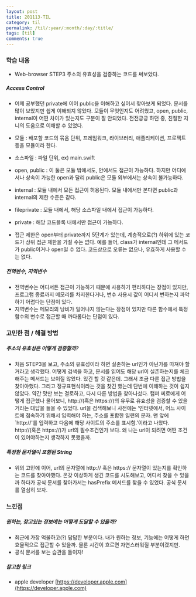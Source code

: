 ```yaml
---
layout: post
title: 201113-TIL
category: til
permalink: /til/:year/:month/:day/:title/
tags: [til]
comments: true
---
```

### 학습 내용
 - Web-browser STEP3 주소의 유효성을 검증하는 코드를 써보았다.

##### Access Control
- 어제 공부했던 private에 이어 public을 이해하고 싶어서 찾아보게 되었다. 문서를 많이 보았지만 쉽게 이해되지 않았다. 모듈이 무엇인지도 어려웠고, open, public, internal이 어떤 차이가 있는지도 구분이 잘 안되었다. 전전긍긍 하던 중, 친절한 지니의 도움으로 이해할 수 있었다.
- 모듈 : 배포할 코드의 묶음 단위, 프레임워크, 라이브러리, 애플리케이션, 프로젝트 등을 모듈이라 한다.
- 소스파일 : 파일 단위, ex) main.swift
- open, public : 이 둘은 모듈 밖에서도, 안에서도 접근이 가능하다. 하지만 어디에서나 상속이 가능한 open과  달리 public은 모듈 외부에서는 상속이 불가능하다.
- internal : 모듈 내에서 모든 접근이 허용된다. 모듈 내에서만 본다면 public과 internal의 제한 수준은 같다.
- fileprivate : 모듈 내에서, 해당 소스파일 내에서 접근이 가능하다.
- private : 해당 코드블록 내에서만 접근이 가능하다.

- 접근 제한은 open부터 private까지 5단계가 있는데, 계층적으로(?) 하위에 있는 코드가 상위 접근 제한을 가질 수는 없다. 예를 들어, class가 internal인데 그 메서드가 public이거나 open일 수 없다. 코드상으로 오류는 없으나, 유효하게 사용할 수는 없다.

##### 전역변수, 지역변수
- 전역변수는 어디서든 접근이 가능하기 때문에 사용하기 편리하다는 장점이 있지만, 프로그램 종료까지 메모리를 차지한다거나, 변수 사용시 값이 어디서 변하는지  파악하기 어렵다는 단점이 있다.
- 지역변수는 메모리의 낭비가 일어나지 않는다는 장점이 있지만 다른 함수에서 특정 함수의 변수로 접근할 때 까다롭다는 단점이 있다.


### 고민한 점 / 해결 방법
##### 주소의 유효성은 어떻게 검증할까?
- 처음 STEP3을 보고, 주소의 유효성이라 하면 실존하는 url인가 아닌가를 따져야 할거라고 생각했다. 어떻게 검색을 하고, 문서를 읽어도 해당 url이 실존하는지를 체크해주는 메서드는 보이질 않았다. 있긴 할 것 같은데. 그래서 조금 다른 접근 방법을 찾아야했다. 그리고 정규표현식이라는 것을 찾긴 했는데 단번에 이해하는 것이 쉽지 않았다. 약간 맛만 보는 걸로하고, 다시 다른 방법을 찾아나섰다. 캠퍼 찌로에게 어떻게 접근했나 물어보니, http://(혹은 https://)의 유무로 유효성을 검증할 수 있을거라는 대답을 들을 수 있었다. url을 검색해보니 사전에는 ‘인터넷에서, 어느 사이트에 접속하기 위해서 입력해야 하는, 주소를 포함한 일련의 문자. 맨 앞에 `http://'를 입력하고 다음에 해당 사이트의 주소를 표시함.’이라고 나왔다. http://(혹은 https://)가 url의 필수조건인가 보다. 왜 나는 url이 되려면 어떤 조건이 있어야하는지 생각하지 못했을까.

##### 특정한 문자열이 포함된 String
- 위의 고민에 이어, url의 문자열에 http:// 혹은 https:// 문자열이 있는지를 확인하는 코드를 찾아야했다. 온갖 이상하게 생긴 코드를 시도해보고, 어디서 찾을 수 있을까 하다가 공식 문서를 찾아가서는 hasPrefix 메서드를 찾을 수 있었다. 공식 문서를 열심히 보자.



### 느낀점
##### 원하는, 찾고있는 정보에는 어떻게 도달할 수 있을까?
- 최근에 가장 억울하고(?) 답답한 부분이다. 내가 원하는 정보, 기능에는 어떻게 하면  효율적으로 접근할 수 있을까. 물론 시간이 흐르면 자연스러워질 부분이겠지만.
- 공식 문서를 보는 습관을 들이자! 




##### 참고한 링크
- apple developer
[https://developer.apple.com](https://developer.apple.com)



